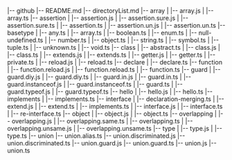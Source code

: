 |-- github
    |-- README.md
    |-- directoryList.md
    |-- array
    |   |-- array.js
    |   |-- array.ts
    |-- assertion
    |   |-- assertion.js
    |   |-- assertion.sure.js
    |   |-- assertion.sure.ts
    |   |-- assertion.ts
    |   |-- assertion.un.js
    |   |-- assertion.un.ts
    |-- basetype
    |   |-- any.ts
    |   |-- array.ts
    |   |-- boolean.ts
    |   |-- enum.ts
    |   |-- null-undefined.ts
    |   |-- number.ts
    |   |-- object.ts
    |   |-- string.ts
    |   |-- symbol.ts
    |   |-- tuple.ts
    |   |-- unknown.ts
    |   |-- void.ts
    |-- class
    |   |-- abstract.ts
    |   |-- class.js
    |   |-- class.ts
    |   |-- extends.js
    |   |-- extends.ts
    |   |-- getter.js
    |   |-- getter.ts
    |   |-- private.ts
    |   |-- reload.js
    |   |-- reload.ts
    |-- declare
    |   |-- declare.ts
    |-- function
    |   |-- function.reload.js
    |   |-- function.reload.ts
    |   |-- function.ts
    |-- guard
    |   |-- guard.diy.js
    |   |-- guard.diy.ts
    |   |-- guard.in.js
    |   |-- guard.in.ts
    |   |-- guard.instanceof.js
    |   |-- guard.instanceof.ts
    |   |-- guard.ts
    |   |-- guard.typeof.js
    |   |-- guard.typeof.ts
    |-- hello
    |   |-- hello.js
    |   |-- hello.ts
    |-- implements
    |   |-- implements.ts
    |-- interface
    |   |-- declaration-merging.ts
    |   |-- extend.js
    |   |-- extend.ts
    |   |-- implements.ts
    |   |-- interface.js
    |   |-- interface.ts
    |   |-- re-interface.ts
    |-- object
    |   |-- object.js
    |   |-- object.ts
    |-- overlapping
    |   |-- overlapping.js
    |   |-- overlapping.same.ts
    |   |-- overlapping.ts
    |   |-- overlapping.unsame.js
    |   |-- overlapping.unsame.ts
    |-- type
    |   |-- type.js
    |   |-- type.ts
    |-- union
        |-- union.alias.ts
        |-- union.discriminated.js
        |-- union.discriminated.ts
        |-- union.guard.js
        |-- union.guard.ts
        |-- union.js
        |-- union.ts
